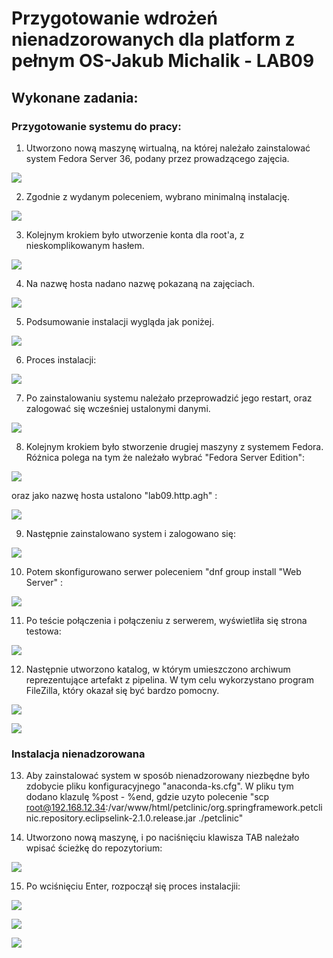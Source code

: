 # Przygotowanie wdrożeń nienadzorowanych dla platform z pełnym OS-Jakub Michalik - LAB09

## Wykonane zadania:

### Przygotowanie systemu do pracy:
1. Utworzono nową maszynę wirtualną, na której należało zainstalować system Fedora Server 36, podany
przez prowadzącego zajęcia.

![](./screeny/install1.PNG)

2. Zgodnie z wydanym poleceniem, wybrano minimalną instalację.

![](./screeny/install1_1.PNG)

3. Kolejnym krokiem było utworzenie konta dla root'a, z nieskomplikowanym hasłem.

![](./screeny/install2.PNG)

4. Na nazwę hosta nadano nazwę pokazaną na zajęciach.

![](./screeny/install5.PNG)

5. Podsumowanie instalacji wygląda jak poniżej.

![](./screeny/install3.PNG)

6. Proces instalacji:

![](./screeny/install4.PNG)

7. Po zainstalowaniu systemu należało przeprowadzić jego restart, oraz zalogować się wcześniej 
ustalonymi danymi.

![](./screeny/fedora1.PNG)

8. Kolejnym krokiem było stworzenie drugiej maszyny z systemem Fedora. Różnica polega na tym że należało
wybrać "Fedora Server Edition":

![](./screeny/install_v2_1.PNG)

oraz jako nazwę hosta ustalono "lab09.http.agh" :

![](./screeny/install_v2.PNG)

9. Następnie zainstalowano system i zalogowano się:

![](./screeny/fedora2.PNG)

10. Potem skonfigurowano serwer poleceniem "dnf group install "Web Server" :

![](./screeny/fedora_dnf.PNG)

11. Po teście połączenia i połączeniu z serwerem, wyświetliła się strona testowa:

![](./screeny/testpage.PNG)

12. Następnie utworzono katalog, w którym umieszczono archiwum reprezentujące artefakt z pipelina. W tym celu 
wykorzystano program FileZilla, który okazał się być bardzo pomocny.

![](./screeny/petclinic1.PNG)

![](./screeny/petclinic2.PNG)

### Instalacja nienadzorowana

13. Aby zainstalować system w sposób nienadzorowany niezbędne było zdobycie pliku konfiguracyjnego 
"anaconda-ks.cfg". W pliku tym dodano klazulę %post - %end, gdzie uzyto polecenie
"scp root@192.168.12.34:/var/www/html/petclinic/org.springframework.petclinic.repository.eclipselink-2.1.0.release.jar ./petclinic"

14. Utworzono nową maszynę, i po naciśnięciu klawisza TAB należało wpisać ścieżkę do repozytorium:

![](./screeny/nienad1.PNG)

15. Po wciśnięciu Enter, rozpoczął się proces instalacjii:

![](./screeny/nienad2.PNG)

![](./screeny/nienad3.PNG)

![](./screeny/last.PNG)




